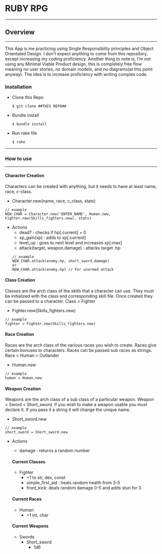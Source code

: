 # RUBY RPG
-----------

## Overview
---
This App is me practicing using Single Responsibility principles and Object Orientated Design. I don't expect anything to come from this repository, except increasing my coding proficiency.
Another thing to note is, I'm not using any Minimal Viable Product
design, this is completely free flow meaning no user stories, no
domain models, and no diagrams(at this point anyway). The idea is to increase proficiency with writing complex code.

### Installation

* Clone this Repo
  ````
  $ git clone ##THIS REPO##
  ````
* Bundle install
  ````
  $ bundle install
  ````
* Run rake file
  ````
  $ rake
  ````
--------------
  ### How to use
---------
  #### Character Creation
  Characters can be created with anything, but it needs to have at least name, race, c-class.

  - Character.new(name, race, c_class, stats)
  ```
  // example
  NEW_CHAR = Character.new('ENTER_NAME', Human.new, Fighter.new(Skills_fighters.new), stats)
  ```
  - Actions
    - dead? : checks if hp[:current] = 0
    - xp_gain(xp) : adds to xp[:current]
    - level_up : goes to next level and increases xp[:max]
    - attack(target, weapon.damage) : attacks target .hp
    ```
    // example
    NEW_CHAR.attack(enemy.hp, short_sword.damage)
    or
    NEW_CHAR.attack(enemy.hp) // For unarmed attack
    ```
  #### Class Creation
  Classes are the arch class of the skills that a character can use. They must be initialized with the class and corresponding skill file. Once created they can be passed to a character. Class < Fighter
  - Fighter.new(Skills_fighters.new)
  ```
  // example
  fighter = Fighter.new(Skills_fighters.new)
  ```
  #### Race Creation
  Races are the arch class of the various races you wish to create. Races give certain bonuses to characters. Races can be passed sub races as strings. Race < Human < Outlander
  - Human.new
  ```
  // example
  human = Human.new
  ```
  #### Weapon Creation
  Weapons are the arch class of a sub class of a particular weapon. Weapon < Sword < Short_sword. If you wish to make a weapon usable you must declare it. If you pass it a string it will change the unique name.
  - Short_sword.new
  ```
  // example
  short_sword = Short_sword.new
  ```
  - Actions
    - damage : returns a random number

    #### Current Classes
    - Fighter
      - +1 to str, dex, const
      - simple_first_aid : heals random health from 3-5
      - front_kick: deals random damage 0-5 and adds stun for 3
    #### Current Races
    - Human
      - +1 int, char
    #### Current Weapons
    - Swords
      - Short_sword
        - 1d6
